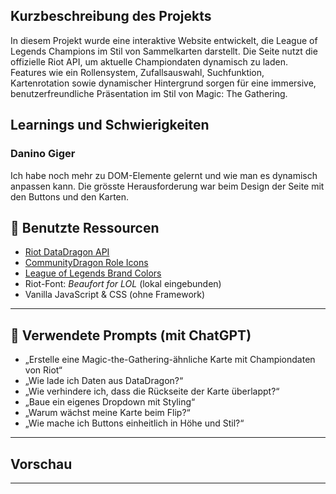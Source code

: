 

## Kurzbeschreibung des Projekts

In diesem Projekt wurde eine interaktive Website entwickelt, die League of Legends Champions im Stil von Sammelkarten darstellt. Die Seite nutzt die offizielle Riot API, um aktuelle Championdaten dynamisch zu laden. Features wie ein Rollensystem, Zufallsauswahl, Suchfunktion, Kartenrotation sowie dynamischer Hintergrund sorgen für eine immersive, benutzerfreundliche Präsentation im Stil von Magic: The Gathering.


## Learnings und Schwierigkeiten

### Danino Giger

Ich habe noch mehr zu DOM-Elemente gelernt und wie man es dynamisch anpassen kann. Die grösste Herausforderung war beim Design der Seite mit den Buttons und den Karten.

## 🔹 Benutzte Ressourcen

- [Riot DataDragon API](https://ddragon.leagueoflegends.com/)
- [CommunityDragon Role Icons](https://raw.communitydragon.org/latest/plugins/rcp-fe-lol-champion-details/global/default/)
- [League of Legends Brand Colors](https://brand.riotgames.com/en-us/league-of-legends/color/)
- Riot-Font: *Beaufort for LOL* (lokal eingebunden)
- Vanilla JavaScript & CSS (ohne Framework)

---

## 🔹 Verwendete Prompts (mit ChatGPT)

- „Erstelle eine Magic-the-Gathering-ähnliche Karte mit Championdaten von Riot“
- „Wie lade ich Daten aus DataDragon?“
- „Wie verhindere ich, dass die Rückseite der Karte überlappt?“
- „Baue ein eigenes Dropdown mit Styling“
- „Warum wächst meine Karte beim Flip?“
- „Wie mache ich Buttons einheitlich in Höhe und Stil?“

---

## Vorschau



---
